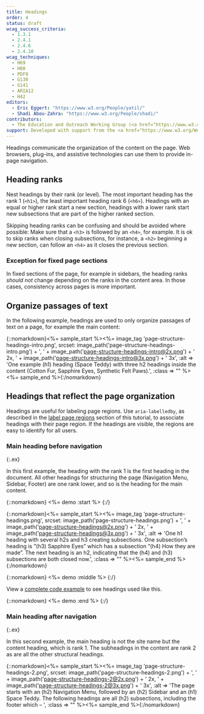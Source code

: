 ```yaml
---
title: Headings
order: 4
status: draft
wcag_success_criteria:
  - 1.3.1
  - 2.4.1
  - 2.4.6
  - 2.4.10
wcag_techniques:
  - H69
  - H80
  - PDF9
  - G130
  - G141
  - ARIA12
  - H42
editors:
  - Eric Eggert: "https://www.w3.org/People/yatil/"
  - Shadi Abou-Zahra: "https://www.w3.org/People/shadi/"
contributors:
  - The Education and Outreach Working Group (<a href="https://www.w3.org/WAI/EO/">EOWG</a>)
support: Developed with support from the <a href="https://www.w3.org/WAI/ACT/">WAI-ACT project</a>, co-funded by the <strong>European Commission <abbr title="Information Society Technologies">IST</abbr> Programme</strong>.
---
```


Headings communicate the organization of the content on the page. Web browsers, plug-ins, and assistive technologies can use them to provide in-page navigation.

## Heading ranks

Nest headings by their rank (or level). The most important heading has the rank 1 (`<h1>`), the least important heading rank 6 (`<h6>`). Headings with an equal or higher rank start a new section, headings with a lower rank start new subsections that are part of the higher ranked section.

Skipping heading ranks can be confusing and should be avoided where possible: Make sure that a `<h3>` is followed by an `<h4>`, for example. It is ok to skip ranks when closing subsections, for instance, a `<h2>` beginning a new section, can follow an `<h4>` as it closes the previous section.

### Exception for fixed page sections

In fixed sections of the page, for example in sidebars, the heading ranks _should not_ change depending on the ranks  in the content area. In those cases, consistency across pages is more important.

## Organize passages of text

In the following example, headings are used to only organize passages of text on a page, for example the main content:

{::nomarkdown}<%= sample_start %><%= image_tag 'page-structure-headings-intro.png', srcset: image_path('page-structure-headings-intro.png') + ', ' + image_path('page-structure-headings-intro@2x.png') + ' 2x, ' + image_path('page-structure-headings-intro@3x.png') + ' 3x', :alt => 'One example (h1) heading (Space Teddy) with three h2 headings inside the content (Cotton Fur, Sapphire Eyes, Synthetic Felt Paws).', :class => "" %><%= sample_end %>{:/nomarkdown}

## Headings that reflect the page organization

Headings are useful for labeling page regions. Use `aria-labelledby`, as described in the [label
page regions](labels.html#using-aria-labelledby) section of this tutorial, to associate headings with their page region. If the headings are visible, the regions are easy to identify for all users.

### Main heading before navigation
{:.ex}

In this first example, the heading with the rank 1 is the first heading in the document. All other headings for structuring the page (Navigation Menu, Sidebar, Footer) are one rank lower, and so is the heading for the main content.

{::nomarkdown}
<%= demo :start %>
{:/}

{::nomarkdown}<%= sample_start %><%= image_tag 'page-structure-headings.png', srcset: image_path('page-structure-headings.png') + ', ' + image_path('page-structure-headings@2x.png') + ' 2x, ' + image_path('page-structure-headings@3x.png') + ' 3x', :alt => 'One h1 heading with several h2s and h3 creating subsections. One subsection’s heading is ”(h3) Sapphire Eyes” which has a subsection “(h4) How they are made”. The next heading is an h2, indicating that the (h4) and (h3) subsections are both closed now.', :class => "" %><%= sample_end %>{:/nomarkdown}

{::nomarkdown}
<%= demo :middle %>
{:/}

View a [complete code example](example.html) to see headings used like this.

{::nomarkdown}
<%= demo :end %>
{:/}

### Main heading after navigation
{:.ex}

In this second example, the main heading is not the site name but the content heading, which is rank 1. The subheadings in the content are rank 2 as are all the other structural headings.

{::nomarkdown}<%= sample_start %><%= image_tag 'page-structure-headings-2.png', srcset: image_path('page-structure-headings-2.png') + ', ' + image_path('page-structure-headings-2@2x.png') + ' 2x, ' + image_path('page-structure-headings-2@3x.png') + ' 3x', :alt => 'The page starts with an (h2) Navigation Menu, followed by an (h2) Sidebar and an (h1) Space Teddy. The following headings are all (h2) subsections, including the footer which – ', :class => "" %><%= sample_end %>{:/nomarkdown}
